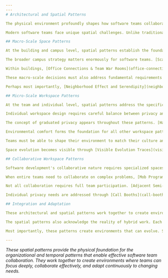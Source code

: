 ```yaml
---
---
# Architectural and Spatial Patterns

The physical environment profoundly shapes how software teams collaborate, focus, and innovate. These architectural and spatial patterns create environments that support both individual productivity and team effectiveness, recognizing that software development requires frequent transitions between focused concentration and collaborative problem-solving.

Modern software teams face unique spatial challenges. Unlike traditional office workers who primarily need individual focus spaces, software teams must fluidly move between pair programming, mob programming, planning sessions, and deep individual work. They need spaces that accommodate both planned meetings and spontaneous collaboration, support both in-person and remote team members, and can adapt as team composition and project needs evolve.

## Macro-Scale Space Patterns

At the building and campus level, spatial patterns establish the foundation for team interaction and organizational culture. [Work Community Clusters](work-community-clusters.md) create neighborhood-like environments where teams of 10-20 people share amenities and common areas, fostering the casual encounters that drive innovation while maintaining team identity. This approach contrasts sharply with traditional departmental silos, instead organizing space around collaborative workflows.

The broader campus strategy matters enormously for software teams. [Scattered Work and Campus Layout](scattered-work-campus-layout.md) distributes teams across mixed-use areas rather than isolated office parks, enabling the cross-pollination of ideas that drives breakthrough thinking. When software teams are embedded in vibrant urban environments alongside other creative professionals, they gain access to diverse perspectives and unexpected inspiration.

Within buildings, [Office Connections & Team War Rooms](office-connections-team-war-rooms.md) ensures that frequently collaborating teams are positioned adjacent to each other, while each cross-functional team has access to dedicated collaboration spaces. The goal is to minimize the friction of interaction while providing teams with spaces they can configure to match their working styles.

These macro-scale decisions must also address fundamental requirements for healthy work environments. [Accessible & Code-Compliant Design](accessible-code-compliant-design.md) ensures that spaces meet accessibility standards and building codes while providing the natural daylight and healthy indoor climate that enable sustained creative work. This foundation of environmental health enables all other patterns to function effectively.

Perhaps most importantly, [Neighborhood Effect and Serendipity](neighborhood-effect-serendipity.md) designs circulation paths and common areas to encourage informal cross-team encounters. Software innovation often happens at the intersections between disciplines and teams, and spatial design can either enable or inhibit these beneficial collisions.

## Micro-Scale Workspace Patterns

At the team and individual level, spatial patterns address the specific needs of software development work. [Small Team Bays](small-team-bays.md) create dedicated areas for typically 4-6 people with acoustic design that encourages natural conversation while protecting the team from external distractions. These bays become the team's home base, supporting both planned collaboration and spontaneous problem-solving.

Individual workspace design requires careful balance between privacy and connection. [Workspace Enclosure & Personal Space](workspace-enclosure-personal-space.md) provides each person with approximately 60 square feet and partial walls that create psychological comfort without complete isolation. The pattern acknowledges that software developers need both focused concentration time and easy access to team collaboration.

The concept of graduated privacy appears throughout these patterns. [Half-Open, Half-Private Spaces](half-open-half-private-spaces.md) creates alcoves with 50-75% enclosure that balance individual focus needs with team connectivity. These spaces serve as retreats for difficult debugging sessions while keeping individuals visually connected to team activity.

Environmental comfort forms the foundation for all other workspace patterns. [Environmental Comfort Patterns](environmental-comfort-patterns.md) addresses ergonomic furniture, lighting quality, acoustic zoning, and climate control. Software development requires sustained concentration and frequent collaboration, both of which suffer when environmental conditions create stress or distraction.

Teams must be able to shape their environment to match their culture and workflow. [Personalization and Human Scale](personalization-human-scale.md) enables teams to modify their spaces with artifacts, varied textures, and comfortable seating that reflects their identity and supports their collaboration style. This pattern recognizes that effective teams develop unique cultures that should be reflected in their physical environment.

Space evolution becomes visible through [Visible Evolution Traces](visible-evolution-traces.md), which designs environments to show their history of adaptation and use. Rather than hiding signs of modification, this pattern makes team adaptations visible to encourage further beneficial changes and help new team members understand how the space has evolved to support the team's work.

## Collaborative Workspace Patterns

Software development's collaborative nature requires specialized spaces that support different types of paired and group work. [Pair Programming Workstations](pair-programming-workstations.md) provides dedicated desks designed for two people to comfortably work at one machine with dual peripherals and optimal viewing angles. These stations acknowledge that pair programming is a core practice in many teams and deserves purpose-built infrastructure.

When entire teams need to collaborate on complex problems, [Mob Programming Corner](mob-programming-corner.md) creates spaces where groups can work together on one task with large displays and flexible seating arrangements. These corners support the intensive collaboration that's needed for architectural decisions, complex debugging, and knowledge transfer.

Not all collaboration requires full team participation. [Adjacent Semi-Private Spaces](adjacent-semi-private-spaces.md) creates small collaboration alcoves immediately adjacent to team work zones, enabling context-preserving discussions that can happen without disrupting other team members. These spaces support the quick consultations and pair debugging sessions that punctuate individual work.

Individual privacy needs are addressed through [Call Booths](call-booths.md), which provide soundproof privacy pods for individual calls and focused work without requiring complete separation from the team. These booths serve multiple functions, from customer calls to difficult debugging sessions that require intense concentration.

## Integration and Adaptation

These architectural and spatial patterns work together to create environments that support software teams' complex and evolving needs. The patterns recognize that effective software development requires both individual focus and team collaboration, both planned activities and spontaneous interaction, both stability and adaptability.

The spatial patterns also acknowledge the reality of hybrid work. Each pattern considers how spaces can support both in-person and remote team members, ensuring that spatial decisions enhance rather than hinder distributed collaboration. This requires rethinking traditional office design principles to create spaces that work for teams that are sometimes co-located, sometimes distributed, and often somewhere in between.

Most importantly, these patterns create environments that can evolve. Software teams change composition, adopt new practices, and face different challenges over time. The spatial patterns provide a foundation that can adapt to these changes while maintaining the environmental conditions that enable teams to do their best work.

---
```


*These spatial patterns provide the physical foundation for the organizational and temporal patterns that enable effective software team collaboration. They work together to create environments where teams can focus deeply, collaborate effectively, and adapt continuously to changing needs.*